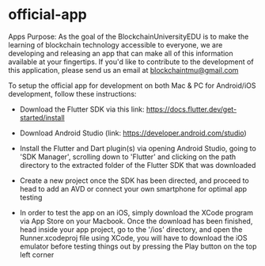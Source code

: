 # official-app

Apps Purpose: As the goal of the BlockchainUniversityEDU is to make the learning of blockchain technology accessible to everyone, we are developing and releasing an app that can make all of this information available at your fingertips. If you'd like to contribute to the development of this application, please send us an email at blockchaintmu@gmail.com

To setup the official app for development on both Mac & PC for Android/iOS development, follow these instructions:

- Download the Flutter SDK via this link: https://docs.flutter.dev/get-started/install
  
- Download Android Studio (link: https://developer.android.com/studio)
  
- Install the Flutter and Dart plugin(s) via opening Android Studio, going to 'SDK Manager', scrolling down to 'Flutter' and clicking on the path directory to the extracted folder of the Flutter SDK that was downloaded
  
- Create a new project once the SDK has been directed, and proceed to head to add an AVD or connect your own smartphone for optimal app testing
  
- In order to test the app on an iOS, simply download the XCode program via App Store on your Macbook. Once the download has been finished, head inside your app project, go to the '/ios' directory, and open the Runner.xcodeproj file using XCode, you will have to download the iOS emulator before testing things out by pressing the Play button on the top left corner
